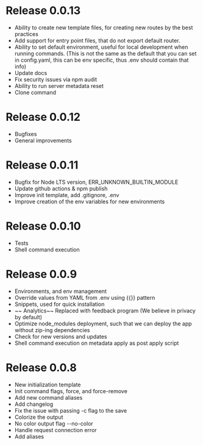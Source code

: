 # Release 0.0.13

- Ability to create new template files, for creating new routes by the best practices
- Add support for entry point files, that do not export default router.
- Ability to set default environment, useful for local development when running commands. (This is not the same as the default that you can set in config.yaml, this can be env specific, thus .env should contain that info)
- Update docs
- Fix security issues via npm audit
- Ability to run server metadata reset
- Clone command

# Release 0.0.12

- Bugfixes
- General improvements

# Release 0.0.11

- Bugfix for Node LTS version, ERR_UNKNOWN_BUILTIN_MODULE
- Update github actions & npm publish
- Improve init template, add .gitignore, .env
- Improve creation of the env variables for new environments

# Release 0.0.10

- Tests
- Shell command execution

# Release 0.0.9

- Environments, and env management
- Override values from YAML from .env using {{}} pattern
- Snippets, used for quick installation
- ~~ Analytics~~ Replaced with feedback program (We believe in privacy by default)
- Optimize node_modules deployment, such that we can deploy the app without zip-ing dependencies
- Check for new versions and updates
- Shell command execution on metadata apply as post apply script

# Release 0.0.8

- New initialization template
- Init command flags, force, and force-remove
- Add new command aliases
- Add changelog
- Fix the issue with passing -c flag to the save
- Colorize the output
- No color output flag --no-color
- Handle request connection error
- Add aliases
